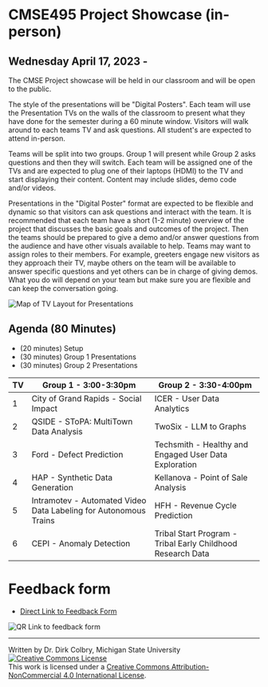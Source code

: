 # CMSE495 Project Showcase (in-person)
## Wednesday April 17, 2023 - 

The CMSE Project showcase will be held in our classroom and will be open to the public. 

The style of the presentations will be "Digital Posters".  Each team will use the Presentation TVs on the walls of the classroom to present what they have done for the semester during a 60 minute window. Visitors will walk around to each teams TV and ask questions.  All student's are expected to attend in-person. 

Teams will be split into two groups.  Group 1 will present while Group 2 asks questions and then they will switch.  Each team will be assigned one of the TVs and are expected to plug one of their laptops (HDMI) to the TV and start displaying their content. Content may include slides, demo code and/or videos. 

Presentations in the "Digital Poster" format are expected to be flexible and dynamic so that visitors can ask questions and interact with the team.  It is recommended that each team have a short (1-2 minute) overview of the project that discusses the basic goals and outcomes of the project. Then the teams should be prepared to give a demo and/or answer questions from the audience and have other visuals available to help.  Teams may want to assign roles to their members. For example, greeters engage new visitors as they approach their TV, maybe others on the team will be available to answer specific questions and yet others can be in charge of giving demos.  What you do will depend on your team but make sure you are flexible and can keep the conversation going.

![Map of TV Layout for Presentations](https://lh6.googleusercontent.com/YRwSNAAJ8hMgY3LxUaG83uabzNqRE-YA70mqeONOtLoheYP1TnbMaZ2ZWM7ZglA_yhS1QVX2SKo3JX1GMBjJ2dujGBS9QUvsr7kUCU_3GS1zqS84_y36n-hILF_rgCGbUQ=w740)

## Agenda (80 Minutes)

- (20 minutes) Setup
- (30 minutes) Group 1 Presentations
- (30 minutes) Group 2 Presentations


 TV | Group 1 - 3:00-3:30pm | Group 2 - 3:30-4:00pm |
|-----|-----------|------------|
| 1 | City of Grand Rapids - Social Impact  | ICER - User Data Analytics | 
| 2 | QSIDE - SToPA: MultiTown Data Analysis  | TwoSix - LLM to Graphs | 
| 3 | Ford - Defect Prediction  | Techsmith - Healthy and Engaged User Data Exploration | 
| 4 | HAP - Synthetic Data Generation  | Kellanova - Point of Sale Analysis | 
| 5 | Intramotev - Automated Video Data Labeling for Autonomous Trains  | HFH - Revenue Cycle Prediction | 
| 6 | CEPI - Anomaly Detection  | Tribal Start Program - Tribal Early Childhood Research Data | 

# Feedback form

* [Direct Link to Feedback Form](https://docs.google.com/forms/d/e/1FAIpQLScssYA_K3ewNXkl96ABiNv1bkt_UBRh7FomSZ7KvpaWE8xVuA/viewform)

![QR Link to feedback form](https://lh3.googleusercontent.com/i7-FpvZVQi61iH2h3CNGsrUOLo6QZmHExa5v9Lp6ZvIqW8BigsmridpEuLxGzjKMxvazsy6UFnLDdua7VV6nrPFm5-9HyZkPcXMZ1SOodZ-uJXIiK8fBlOZ-gXknUNeelA=w490)


---
Written by Dr. Dirk Colbry, Michigan State University
<a rel="license" href="http://creativecommons.org/licenses/by-nc/4.0/"><img alt="Creative Commons License" style="border-width:0" src="https://i.creativecommons.org/l/by-nc/4.0/88x31.png" /></a><br />This work is licensed under a <a rel="license" href="http://creativecommons.org/licenses/by-nc/4.0/">Creative Commons Attribution-NonCommercial 4.0 International License</a>.
